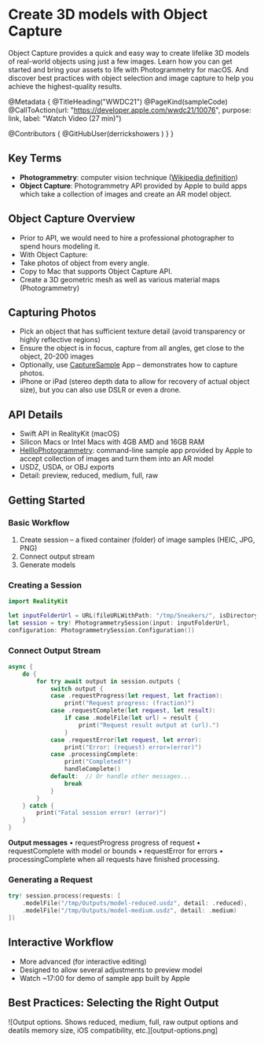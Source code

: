 # Create 3D models with Object Capture

Object Capture provides a quick and easy way to create lifelike 3D models of real-world objects using just a few images. Learn how you can get started and bring your assets to life with Photogrammetry for macOS. And discover best practices with object selection and image capture to help you achieve the highest-quality results.

@Metadata {
   @TitleHeading("WWDC21")
   @PageKind(sampleCode)
   @CallToAction(url: "https://developer.apple.com/wwdc21/10076", purpose: link, label: "Watch Video (27 min)")

   @Contributors {
      @GitHubUser(derrickshowers )
   }
}



## Key Terms
* **Photogrammetry**: computer vision technique ([Wikipedia definition](https://en.wikipedia.org/wiki/Photogrammetry))
* **Object Capture**: Photogrammetry API provided by Apple to build apps which take a collection of images and create an AR model object.

## Object Capture Overview
* Prior to API, we would need to hire a professional photographer to spend hours modeling it.
* With Object Capture:
* Take photos of object from every angle.
* Copy to Mac that supports Object Capture API.
* Create a 3D geometric mesh as well as various material maps (Photogrammetry)

## Capturing Photos
* Pick an object that has sufficient texture detail (avoid transparency or highly reflective regions)
* Ensure the object is in focus, capture from all angles, get close to the object, 20-200 images
* Optionally, use [CaptureSample](https://developer.apple.com/documentation/realitykit/taking_pictures_for_3d_object_capture) App – demonstrates how to capture photos.
* iPhone or iPad (stereo depth data to allow for recovery of actual object size), but you can also use DSLR or even a drone.

## API Details
* Swift API in RealityKit (macOS)
* Silicon Macs or Intel Macs with 4GB AMD and 16GB RAM
* [HellloPhotogrammetry](https://developer.apple.com/documentation/realitykit/creating_a_photogrammetry_command-line_app): command-line sample app provided by Apple to accept collection of images and turn them into an AR model
* USDZ, USDA, or OBJ exports
* Detail: preview, reduced, medium, full, raw

## Getting Started

### Basic Workflow

1. Create session – a fixed container (folder) of image samples (HEIC, JPG, PNG)
2. Connect output stream
3. Generate models

### Creating a Session

```swift
import RealityKit

let inputFolderUrl = URL(fileURLWithPath: "/tmp/Sneakers/", isDirectory: true)
let session = try! PhotogrammetrySession(input: inputFolderUrl,
configuration: PhotogrammetrySession.Configuration())
```

### Connect Output Stream

```swift
async {
    do {
        for try await output in session.outputs {
            switch output {
            case .requestProgress(let request, let fraction):
                print("Request progress: (fraction)")
            case .requestComplete(let request, let result):
                if case .modelFile(let url) = result {
                    print("Request result output at (url).")
                }
            case .requestError(let request, let error):
                print("Error: (request) error=(error)")
            case .processingComplete:
                print("Completed!")
                handleComplete()
            default:  // Or handle other messages...
                break
            }
        }
    } catch {
        print("Fatal session error! (error)")
    }
}
```

**Output messages**
• requestProgress progress of request
• requestComplete with model or bounds
• requestError for errors
• processingComplete when all requests have finished processing.

### Generating a Request

```swift
try! session.process(requests: [
    .modelFile("/tmp/Outputs/model-reduced.usdz", detail: .reduced),
    .modelFile("/tmp/Outputs/model-medium.usdz", detail: .medium)
])
```

## Interactive Workflow

* More advanced (for interactive editing)
* Designed to allow several adjustments to preview model
* Watch ~17:00 for demo of sample app built by Apple

## Best Practices: Selecting the Right Output

![Output options. Shows reduced, medium, full, raw output options and deatils memory size, iOS compatibility, etc.][output-options.png]